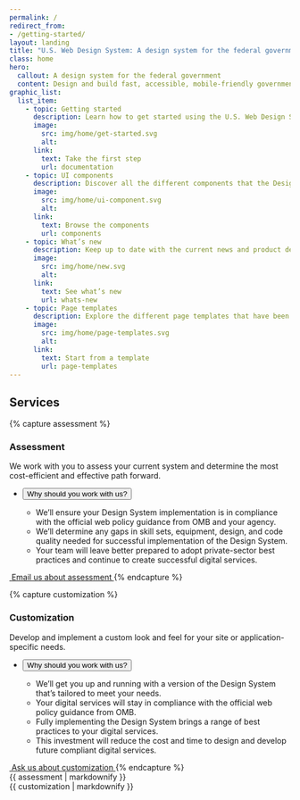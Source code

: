 ```yaml
---
permalink: /
redirect_from:
- /getting-started/
layout: landing
title: "U.S. Web Design System: A design system for the federal government"
class: home
hero:
  callout: A design system for the federal government
  content: Design and build fast, accessible, mobile-friendly government websites backed by user research.
graphic_list:
  list_item:
    - topic: Getting started
      description: Learn how to get started using the U.S. Web Design System for your project, regardless of your technical stack.
      image:
        src: img/home/get-started.svg
        alt:
      link:
        text: Take the first step
        url: documentation
    - topic: UI components
      description: Discover all the different components that the Design System provides as both design and development assets.
      image:
        src: img/home/ui-component.svg
        alt:
      link:
        text: Browse the components
        url: components
    - topic: What’s new
      description: Keep up to date with the current news and product development updates for the U.S. Web Design System.
      image:
        src: img/home/new.svg
        alt:
      link:
        text: See what’s new
        url: whats-new
    - topic: Page templates
      description: Explore the different page templates that have been created to jump start your product development.
      image:
        src: img/home/page-templates.svg
        alt:
      link:
        text: Start from a template
        url: page-templates
---
```


## Services

{% capture assessment %}
### Assessment

We work with you to assess your current system and determine the most cost-efficient and effective path forward.

<ul class="usa-accordion">
  <li>
    <button class="usa-accordion-button"
      aria-expanded="false"
      aria-controls="assessment-content">
      Why should you work with us?
    </button>
    <div id="assessment-content" class="usa-accordion-content">
      <ul>
        <li>We’ll ensure your Design System implementation is in compliance with the official web policy guidance from OMB and your agency.</li>
        <li>We’ll determine any gaps in skill sets, equipment, design, and code quality needed for successful implementation of the Design System.</li>
        <li>Your team will leave better prepared to adopt private-sector best practices and continue to create successful digital services.</li>
      </ul>
    </div>
  </li>
</ul>

<a href="mailto:uswebdesignstandards+assessment@gsa.gov?cc=inquiries18F@gsa.gov" class="usa-button cta" onclick="ga('send', 'event', 'Clicked Assessment CTA', 'Clicked assessment call to action');">
  <img src="{{ site.baseurl }}/img/logo-email.png" alt="">
  Email us about assessment
</a>
{% endcapture %}

{% capture customization %}
### Customization

Develop and implement a custom look and feel for your site or application-specific needs.

<ul class="usa-accordion">
  <li>
    <button class="usa-accordion-button"
      aria-expanded="false"
      aria-controls="customization-content">
      Why should you work with us?
    </button>
    <div id="customization-content" class="usa-accordion-content">
      <ul>
        <li>We’ll get you up and running with a version of the Design System that’s tailored to meet your needs.</li>
        <li>Your digital services will stay in compliance with the official web policy guidance from OMB.</li>
        <li>Fully implementing the Design System brings a range of best practices to your digital services.</li>
        <li>This investment will reduce the cost and time to design and develop future compliant digital services.</li>
      </ul>
    </div>
  </li>
</ul>

<a href="mailto:uswebdesignstandards+customization@gsa.gov?cc=inquiries18F@gsa.gov" class="usa-button cta" onclick="ga('send', 'event', 'Clicked Customization CTA', 'Clicked customization call to action');">
  <img src="{{ site.baseurl }}/img/logo-email.png" alt="">
  Ask us about customization
</a>
{% endcapture %}

<div class="usa-grid-full">
  <div class="usa-width-one-half">
    {{ assessment | markdownify }}
  </div>
  <div class="usa-width-one-half">
    {{ customization | markdownify }}
  </div>
</div>
